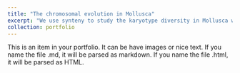 ```yaml
---
title: "The chromosomal evolution in Mollusca"
excerpt: "We use synteny to study the karyotype diversity in Mollusca with four chromosome-level chiton genomes. With the constructed Mollusca Linkage Groups, we found that: 1) rearrangements in morphologically conservative Polyplacophora; 2) conserved syntenic matches in Venerida; 3) two different levels duplication events in Gastropoda (real sense of Whole Genome Duplication in Heterobranchia and approximate WGD in Ceanogastropoda); 4) ancient chromosome duplication or fission happend in Polyplacophora (*Liolophura japonica*) and two scaphopods; 5) still confusing events in Cephalopoda. <br/><img src='/images/eLife_summary.jpg'>"
collection: portfolio
---
```


This is an item in your portfolio. It can be have images or nice text. If you name the file .md, it will be parsed as markdown. If you name the file .html, it will be parsed as HTML. 
